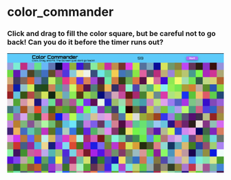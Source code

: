 # color_commander

### Click and drag to fill the color square, but be careful not to go back! Can you do it before the timer runs out?

![color commander](/imgs/screenshot.png)